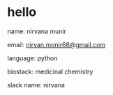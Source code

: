 # hello
name: nirvana munir 

email: nirvan.monir66@gmail.com

language: python 

biostack: medicinal chemistry

slack name: nirvana
